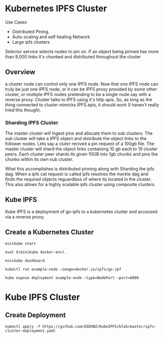 # Kubernetes IPFS Cluster

Use Cases

- Distributed Pining.
- Auto-scaling and self healing Network
- Large ipfs clusters

Selector service selects nodes to pin on. If an object being pinned has more than 8,000 links it's chunked and distributed throughout the cluster

## Overview

a cluster node can control only one IPFS node. Now that one IPFS node can truly be just one IPFS node, or it can be IPFS proxy provided by some other cluster, or multiple IPFS nodes pretending to be a single node say with a reverse proxy.
Cluster talks to IPFS using it's http apis. So, as long as the thing connected to cluster mimicks IPFS apis, it should work (I haven't really tried this though).

### Sharding IPFS Cluster

The master cluster will Ingest pins and allocate them to sub clusters. The sub cluster will take a IPFS object and distribute the object links to the follower nodes. Lets say a cluter recived a pin request of a 100gb file. The master cluster will shard the object links containing 10 gb each to 10 cluster peers. Each cluster peer shards its given 10GB into 1gb chunks and pins the chunks within its own sub cluster. 

What this accomplishes is distributed pinning along with Sharding the ipfs dag. When a ipfs cat request is called ipfs resolves the merkle dag and finds the required objects reguardless of where its located in the cluster. This also allows for a highly scalable ipfs cluster using composite clusters. 

[]()

## Kube IPFS

Kube IPFS is a deployment of go-ipfs to a kubernetes cluster and accessed via a reverse proxy. 

## Create a Kubernetes Cluster

`minikube start`

`eval $(minikube docker-env).`

`minikube dashboard`

`kubectl run example-node —image=docker.io/ipfs/go-ipf`

`kube expose deployment example-node —type=NodePort —port=8080` 

# Kube IPFS Cluster

## Create Deployment

``kubectl apply -f https://github.com/AIDXNZ/KubeIPFS/blob/master/ipfs-cluster-deployment.yaml``


